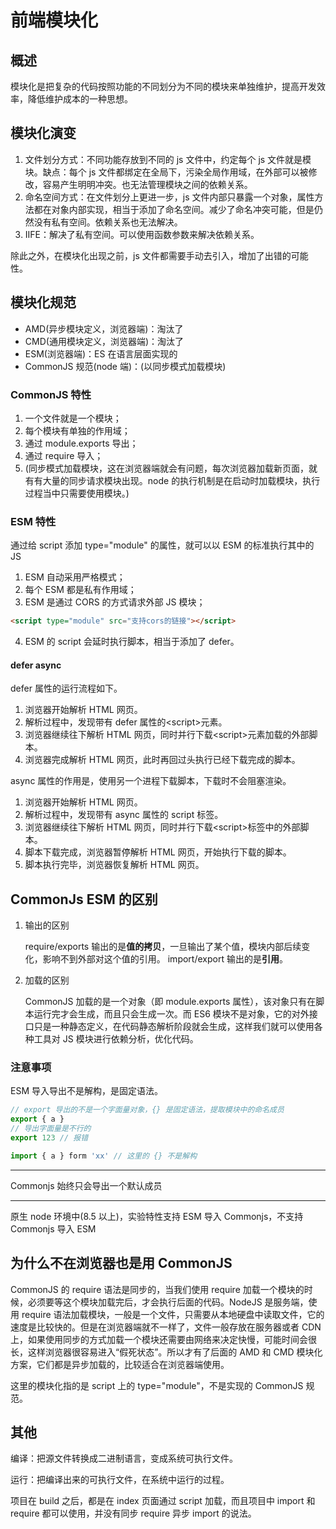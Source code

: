 # 前端模块化

## 概述

模块化是把复杂的代码按照功能的不同划分为不同的模块来单独维护，提高开发效率，降低维护成本的一种思想。

## 模块化演变

1. 文件划分方式：不同功能存放到不同的 js 文件中，约定每个 js 文件就是模块。缺点：每个 js 文件都绑定在全局下，污染全局作用域，在外部可以被修改，容易产生明明冲突。也无法管理模块之间的依赖关系。
2. 命名空间方式：在文件划分上更进一步，js 文件内部只暴露一个对象，属性方法都在对象内部实现，相当于添加了命名空间。减少了命名冲突可能，但是仍然没有私有空间。依赖关系也无法解决。
3. IIFE：解决了私有空间。可以使用函数参数来解决依赖关系。

除此之外，在模块化出现之前，js 文件都需要手动去引入，增加了出错的可能性。

## 模块化规范

- AMD(异步模块定义，浏览器端)：淘汰了
- CMD(通用模块定义，浏览器端)：淘汰了
- ESM(浏览器端)：ES 在语言层面实现的
- CommonJS 规范(node 端)：(以同步模式加载模块)

### CommonJS 特性

1. 一个文件就是一个模块；
2. 每个模块有单独的作用域；
3. 通过 module.exports 导出；
4. 通过 require 导入；
5. (同步模式加载模块，这在浏览器端就会有问题，每次浏览器加载新页面，就有有大量的同步请求模块出现。node 的执行机制是在启动时加载模块，执行过程当中只需要使用模块。)

### ESM 特性

通过给 script 添加 type="module" 的属性，就可以以 ESM 的标准执行其中的 JS

1. ESM 自动采用严格模式；
2. 每个 ESM 都是私有作用域；
3. ESM 是通过 CORS 的方式请求外部 JS 模块；

```html
<script type="module" src="支持cors的链接"></script>
```

4. ESM 的 script 会延时执行脚本，相当于添加了 defer。

#### defer async

defer 属性的运行流程如下。

1. 浏览器开始解析 HTML 网页。
2. 解析过程中，发现带有 defer 属性的\<script\>元素。
3. 浏览器继续往下解析 HTML 网页，同时并行下载\<script\>元素加载的外部脚本。
4. 浏览器完成解析 HTML 网页，此时再回过头执行已经下载完成的脚本。

async 属性的作用是，使用另一个进程下载脚本，下载时不会阻塞渲染。

1. 浏览器开始解析 HTML 网页。
2. 解析过程中，发现带有 async 属性的 script 标签。
3. 浏览器继续往下解析 HTML 网页，同时并行下载\<script\>标签中的外部脚本。
4. 脚本下载完成，浏览器暂停解析 HTML 网页，开始执行下载的脚本。
5. 脚本执行完毕，浏览器恢复解析 HTML 网页。

## CommonJs ESM 的区别

1. 输出的区别

   require/exports 输出的是<b>值的拷贝</b>，一旦输出了某个值，模块内部后续变化，影响不到外部对这个值的引用。
   import/export 输出的是<b>引用</b>。

2. 加载的区别

   CommonJS 加载的是一个对象（即 module.exports 属性），该对象只有在脚本运行完才会生成，而且只会生成一次。而 ES6 模块不是对象，它的对外接口只是一种静态定义，在代码静态解析阶段就会生成，这样我们就可以使用各种工具对 JS 模块进行依赖分析，优化代码。

### 注意事项

ESM 导入导出不是解构，是固定语法。

```js
// export 导出的不是一个字面量对象，{} 是固定语法，提取模块中的命名成员
export { a }
// 导出字面量是不行的
export 123 // 报错

import { a } form 'xx' // 这里的 {} 不是解构
```

---

Commonjs 始终只会导出一个默认成员

---

原生 node 环境中(8.5 以上)，实验特性支持 ESM 导入 Commonjs，不支持 Commonjs 导入 ESM

## 为什么不在浏览器也是用 CommonJS

CommonJS 的 require 语法是同步的，当我们使用 require 加载一个模块的时候，必须要等这个模块加载完后，才会执行后面的代码。NodeJS 是服务端，使用 require 语法加载模块，一般是一个文件，只需要从本地硬盘中读取文件，它的速度是比较快的。但是在浏览器端就不一样了，文件一般存放在服务器或者 CDN 上，如果使用同步的方式加载一个模块还需要由网络来决定快慢，可能时间会很长，这样浏览器很容易进入“假死状态”。所以才有了后面的 AMD 和 CMD 模块化方案，它们都是异步加载的，比较适合在浏览器端使用。

这里的模块化指的是 script 上的 type="module"，不是实现的 CommonJS 规范。

## 其他

编译：把源文件转换成二进制语言，变成系统可执行文件。

运行：把编译出来的可执行文件，在系统中运行的过程。

项目在 build 之后，都是在 index 页面通过 script 加载，而且项目中 import 和 require 都可以使用，并没有同步 require 异步 import 的说法。
